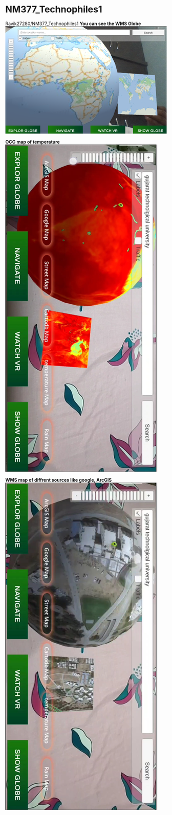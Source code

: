 # NM377_Technophiles1
Ravik27280/NM377_Technophiles1
**You can see the WMS Globe** 
![](https://github.com/Ravik27280/NM377_Technophiles1/blob/master/Screenshot%20(43).png)

**OCG map of temperature**
![](https://github.com/Ravik27280/NM377_Technophiles1/blob/master/Screenshot_2020-08-03-10-29-52-63.jpg)

**WMS map of diffrent sources like google, ArcGIS**
![](https://github.com/Ravik27280/NM377_Technophiles1/blob/master/Screenshot_2020-08-03-10-30-14-70.jpg)
